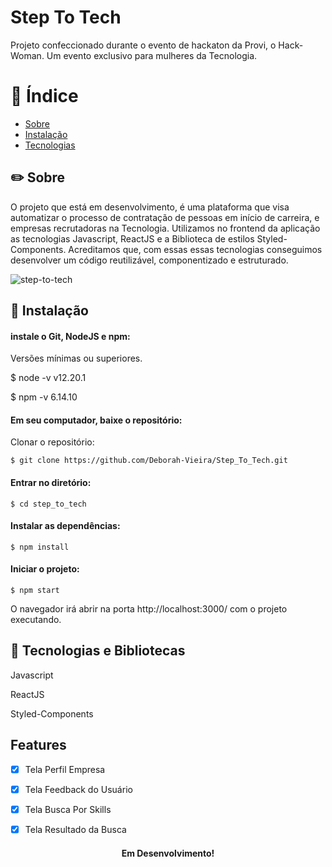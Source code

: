 <h1 >Step To Tech</h1>
<p >Projeto confeccionado durante o evento de hackaton da Provi, o Hack- Woman. Um evento exclusivo para mulheres da Tecnologia. </p>


# :ledger: Índice
<!--ts-->
   * [Sobre](#sobre)
   * [Instalação](#instalacao)
   * [Tecnologias](#tecnologias)
<!--te-->


##     :pencil2:  Sobre
<p>O projeto que está em desenvolvimento, é uma plataforma que visa automatizar o processo de contratação de pessoas em início de carreira, e empresas recrutadoras na Tecnologia. Utilizamos no frontend da aplicação as tecnologias Javascript, ReactJS e a Biblioteca de estilos Styled-Components. Acreditamos que, com essas essas tecnologias conseguimos desenvolver um código reutilizável, componentizado e estruturado. </p>

  ![step-to-tech](https://user-images.githubusercontent.com/31224361/107162095-ae3e1780-697f-11eb-9124-6872de54c7f4.gif)


## :wrench:   Instalação
####   instale o Git, NodeJS e npm:
<p> Versões mínimas ou superiores.</p>

$ node -v
v12.20.1
  
$ npm -v
6.14.10</p>

#### Em seu computador, baixe o repositório:
<p> Clonar o repositório:</p>

```
$ git clone https://github.com/Deborah-Vieira/Step_To_Tech.git
```

	
#### Entrar no diretório: 

```
$ cd step_to_tech 
```

#### Instalar as dependências: 

```
$ npm install
```


#### Iniciar o projeto: 

``` 
$ npm start 
```
<p> O navegador irá abrir na porta http://localhost:3000/ com o projeto executando.</p>




## :hammer: Tecnologias e Bibliotecas
   <p>Javascript</p> <p>ReactJS</p> <p>Styled-Components</p> 
 
## Features
- [x] Tela Perfil Empresa
- [x] Tela Feedback do Usuário
- [x] Tela Busca Por Skills
- [x] Tela Resultado da Busca




<h4 align="center"> 
	Em Desenvolvimento!
</h4>
